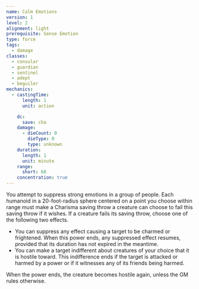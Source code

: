 ```yaml
---
name: Calm Emotions
version: 1
level: 2
alignment: light
prerequisite: Sense Emotion
type: force
tags:
  - damage
classes:
  - consular
  - guardian
  - sentinel
  - adept
  - beguiler
mechanics:
  - castingTime:
      length: 1
      unit: action

    dc:
      save: cha
    damage:
      - dieCount: 0
        dieType: 0
        type: unknown
    duration:
      length: 1
      unit: minute
    range:
      short: 60
    concentration: true
---
```

You attempt to suppress strong emotions in a group of people. Each humanoid in a 20-foot-radius sphere centered on a point you choose within range must make a Charisma saving throw a creature can choose to fail this saving throw if it wishes. If a creature fails its saving throw, choose one of the following two effects.

- You can suppress any effect causing a target to be charmed or frightened. When this power ends, any suppressed effect resumes, provided that its duration has not expired in the meantime. 
- You can make a target indifferent about creatures of your choice that it is hostile toward. This indifference ends if the target is attacked or harmed by a power or if it witnesses any of its friends being harmed. 

When the power ends, the creature becomes hostile again, unless the GM rules otherwise.
    